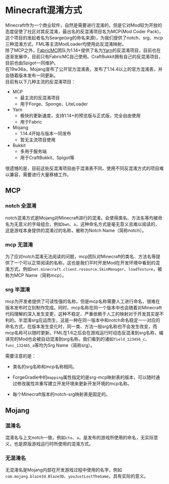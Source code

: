 # Minecraft混淆方式

Minecraft作为一个商业软件，自然是需要进行混淆的，但是它对Mod较为开放的态度促使了社区对其反混淆，最出名的反混淆项目名为MCP(Mod Coder Pack)，这个项目的发起者名为Searge(srg的命名来源)，为我们提供了notch、srg、mcp三种混淆方式，FML等主流ModLoader均使用此反混淆映射。  
除了MCP之外，[FabricMC](https://github.com/FabricMC)团队为1.14+提供了名为[Yarn](https://github.com/FabricMC/yarn)的反混淆项目，目前也在逐渐发展中，目前只有FabricMC自己使用。CraftBukkit拥有自己的反混淆项目，目前也由Spigot一同维护。   
在19w36a，Mojang宣布了公开官方混淆表，发布了1.14.4以上的官方混淆表，并会随着版本发布一同更新。   
目前有以下几种主流的反混淆项目：
* MCP
    * 最主流的反混淆项目
    * 用于Forge、Sponge、LiteLoader
* Yarn
    * 极快的更新速度，支持1.14+的预览版与正式版，完全自由使用
    * 用于Fabric
* Mojang
    * 1.14.4开始与版本一同发布
    * 暂无主流项目使用
* Bukkit
    * 多用于服务端
    * 用于CraftBukkit、Spigot等

很遗憾的是，目前这些反混淆项目由于混淆表不同，使用不同反混淆方式的项目难以兼容，需要进行大量移植工作。

## MCP

### notch 全混淆

notch混淆方式是Mojang对Minecraft进行的混淆，会使得类名、方法名等均被命名为无意义的字母组合，例如`bwn`、`a`，这种命名方式是毫无意义且难以阅读的，这是游戏本身提供的混淆过的名称，被称为Notch Name（简称notch）。

### mcp 无混淆

为了应对notch混淆无法阅读的问题，mcp团队对Minecraft的类名、方法名等提供了一个可以正常阅读的名称，这也是我们平时开发Mod在开发环境中看到的混淆方式，例如`net.minecraft.client.resource.SkinManager`、`loadTexture`，被称为MCP Name（简称mcp）。

### srg 半混淆

mcp为开发者提供了可读性强的名称，但是mcp名称需要人工进行命名，很难在版本发布时立刻制作完成。同时，mcp名称在同一个版本中也会随着对Minecraft代码理解的深入发生变更，这种不稳定、严重依赖于人工的映射对于开发其实是不利的。半混淆srg应运而生，这是一种在同一版本中和notch命名稳定一一对应的命名方式，在版本发生变化时，同一类、方法一般srg名称也不会发生改变，而mcp名称可以随时更新。FML在1.6之后会在游戏运行时动态反混淆到srg名称，编译完的Mod也会被自动混淆到srg名称，我们看到的诸如`field_123456_c`、`func_132465_a`等均为Srg Name（简称srg）。

需要注意的是：

* 类名的srg名称和mcp名称相同。

* ForgeGradle中的`mapping`属性指定的是srg-mcp映射表的版本，可以随时通过修改属性并重写建立开发环境来更新开发环境的mcp名称。

* 每个Minecraft版本的notch-srg映射表是固定的。

## Mojang

### 混淆名

混淆名与上文notch一致，例如`cto`、`a`，是发布的游戏所使用的命名，无实际意义，也是原版游戏运行时所使用的混淆方式。

### 无混淆名

无混淆名是Mojang内部在开发游戏过程中使用的名字，例如`com.mojang.blaze3d.Blaze3D`、`youJustLostTheGame`，具有实际的意义。